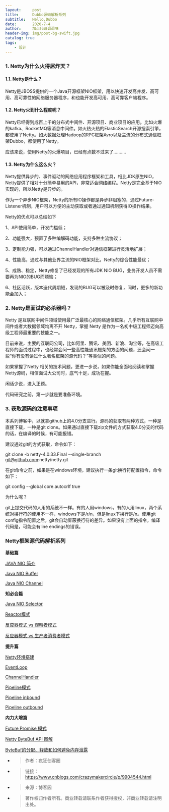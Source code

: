 ```yaml
---
layout:     post
title:      Dubbo源码解析系列
subtitle:   Hello,Dubbo
date:       2020-7-4
author:     加点代码调调味
header-img: img/post-bg-swift.jpg
catalog: true
tags:
    - 设计
---
```


### 1. Netty为什么火得屌炸天？

#### 1.1. Netty是什么？

Netty是JBOSS提供的一个Java开源框架NIO框架，用以快速开发高并发、高可用、高可靠性的网络服务器程序，和也能开发高可用、高可靠客户端程序。

#### 1.2. Netty火到什么程度呢？


Netty已经得到成百上千的分布式中间件、开源项目、商业项目的应用。比如火爆的kafka、RocketMQ等消息中间件。如火热火热的ElasticSearch开源搜索引擎，都使用了Netty。如大数据处理Hadoop的RPC框架Avro以及主流的分布式通信框架Dubbo，都使用了Netty。

应该来说，使用Netty的火爆项目，已经有点数不过来了..........



#### 1.3. Netty为什么这么火？


Netty提供异步的、事件驱动的网络应用程序框架和工具，相比JDK原生NIO，Netty提供了相对十分简单易用的API，非常适合网络编程。Netty是完全基于NIO实现的，所以Netty是异步的。

作为一个异步NIO框架，Netty的所有IO操作都是异步非阻塞的，通过Future-Listener机制，用户可以方便的主动获取或者通过通知机制获得IO操作结果。

Netty的优点可以总结如下

1、API使用简单，开发门槛低；

2、功能强大，预置了多种编解码功能，支持多种主流协议；

3、定制能力强，可以通过ChannelHandler对通信框架进行灵活地扩展；

4、性能高，通过与其他业界主流的NIO框架对比，Netty的综合性能最优；

5、成熟、稳定，Netty修复了已经发现的所有JDK NIO BUG，业务开发人员不需要再为NIO的BUG而烦恼；

6、社区活跃，版本迭代周期短，发现的BUG可以被及时修复，同时，更多的新功能会加入；



### 2. Netty是面试的必杀器吗？


Netty 是互联网中间件领域使用最广泛最核心的网络通信框架。几乎所有互联网中间件或者大数据领域均离不开 Netty，掌握 Netty 是作为一名初中级工程师迈向高级工程师最重要的技能之一。

目前来说，主要的互联网公司，比如阿里、腾讯、美团、新浪、淘宝等，在高级工程师的面试过程中，也经常会问一些高性能通讯框架的方面的问题，还会问一些“你有没有读过什么著名框架的源代码？”等类似的问题。

如果掌握了Netty 相关的技术问题，更进一步说，如果你能全面地阅读和掌握 Netty源码，相信面试大公司时，底气十足，成功在握。

闲话少说，进入正题。

代码研究之前，第一步就是要准备环境。



### 3. 获取源码的注意事项


本系列博客中，以就拿github上的4.0分支进行。源码的获取有两种方式，一种是直接下载，一种是git clone。如果通过直接下载zip文件的方式获取4.0分支的代码的话，在编译的时候，有可能报错。

建议通过git的方式获取，命令如下：

git clone -b netty-4.0.33.Final --single-branch git@github.com:netty/netty.git

在git命令之前，如果是在windows环境，建议执行一条git换行符配置指令，命令如下：

git config --global  core.autocrlf  true

为什么呢？

git上提交代码的人用的系统不一样。有的人用windows，有的人用linux，两个系统对换行符的使用不一样，windows下是/r/n，但是linux下换行是/n。使用git config指令配置之后，git会自动屏蔽换行符的差异。如果没有上面的指令，编译代码是，可能会有line endings的错误。

### Netty框架源代码解析系列

**基础篇**

[JAVA NIO 简介](https://www.cnblogs.com/crazymakercircle/p/9826759.html)

[Java NIO Buffer](https://www.cnblogs.com/crazymakercircle/p/9826798.html)

[Java NIO Channel](https://www.cnblogs.com/crazymakercircle/p/9826883.html)


**知必会篇**

[Java NIO Selector](https://www.cnblogs.com/crazymakercircle/p/9826906.html)

[Reactor模式](https://www.cnblogs.com/crazymakercircle/p/9833847.html)

[反应器模式 vs  观察者模式](https://www.cnblogs.com/crazymakercircle/p/9902589.html)

[反应器模式 vs 生产者消费者模式](https://www.cnblogs.com/crazymakercircle/p/9902616.html)

**提升篇**

[Netty环境搭建](https://www.cnblogs.com/crazymakercircle/p/9832384.html)

[EventLoop](https://www.cnblogs.com/crazymakercircle/p/9847501.html)

[ChannelHandler](https://www.cnblogs.com/crazymakercircle/p/9853586.html)

[Pipeline模式](https://www.cnblogs.com/crazymakercircle/p/9864658.html)

[Pipeline inbound](https://www.cnblogs.com/crazymakercircle/p/9868218.html)

[Pipeline outbound](https://www.cnblogs.com/crazymakercircle/p/9902299.html)

**内力大增篇**

[Future Promise 模式](https://www.cnblogs.com/crazymakercircle/p/9902400.html)

[Netty ByteBuf  API 图解](https://www.cnblogs.com/crazymakercircle/p/9979897.html)

[ByteBuf的分配、释放和如何避免内存泄露](https://blog.csdn.net/crazymakercircle/article/details/84198042)

- > 作者：疯狂创客圈
- >链接：https://www.cnblogs.com/crazymakercircle/p/9904544.html
- >来源：博客园
- >著作权归作者所有。商业转载请联系作者获得授权，非商业转载请注明出处。
